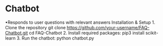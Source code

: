 # Chatbot
•Responds to user questions with relevant answers
Installation & Setup
	1.	Clone the repository
 git clone https://github.com/your-username/FAQ-Chatbot.git
cd FAQ-Chatbot
	2.	Install required packages:
 pip3 install scikit-learn
 	3.	Run the chatbot:
  python chatbot.py
